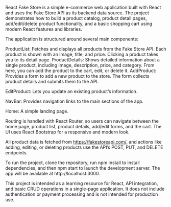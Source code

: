 React Fake Store is a simple e-commerce web application built with React and 
uses the Fake Store API as its backend data source. The project demonstrates 
how to build a product catalog, product detail pages, add/edit/delete product 
functionality, and a basic shopping cart using modern React features and libraries.

The application is structured around several main components:

ProductList: Fetches and displays all products from the Fake Store API. Each product is shown with an image, title, 
             and price. Clicking a product takes you to its detail page.
ProductDetails: Shows detailed information about a single product, including image, description, price, and category.
                From here, you can add the product to the cart, edit, or delete it.
AddProduct: Provides a form to add a new product to the store. The form collects product details and submits them to the API.

EditProduct: Lets you update an existing product’s information.

NavBar: Provides navigation links to the main sections of the app.

Home: A simple landing page.

Routing is handled with React Router, so users can navigate between the home page, product list, product details, add/edit forms, and the cart. 
The UI uses React Bootstrap for a responsive and modern look.

All product data is fetched from https://fakestoreapi.com/, and actions like adding, editing, or deleting products use the API’s POST, PUT, and DELETE endpoints.

To run the project, clone the repository, run npm install to install dependencies, and then npm start to launch the development server. 
The app will be available at http://localhost:3000.

This project is intended as a learning resource for React, API integration, and basic CRUD operations in a single-page application. 
It does not include authentication or payment processing and is not intended for production use.
